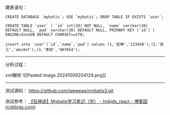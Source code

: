 
建表语句：
```mysql
CREATE DATABASE `mybatis`; USE `mybatis`; DROP TABLE IF EXISTS `user`;

CREATE TABLE `user` ( `id` int(20) NOT NULL, `name` varchar(30) DEFAULT NULL, `pwd` varchar(30) DEFAULT NULL, PRIMARY KEY (`id`) ) ENGINE=InnoDB DEFAULT CHARSET=utf8; 

insert into `user`(`id`,`name`,`pwd`) values (1,'狂神','123456'),(2,'张三','abcdef'),(3,'李四','987654');
```

---

分析过程：

xml解析
![[Pasted image 20241009204124.png]]




---

测试源码：
https://github.com/weweaq/mybatis3.git

测试参考：
[【狂神说】Mybatis学习笔记（完） - hnkjdx_react - 博客园 (cnblogs.com)](https://www.cnblogs.com/hnkjdx-ssf/p/14942618.html#:~:text=MyBatis%20%E5%8F%AF%E4%BB%A5)
